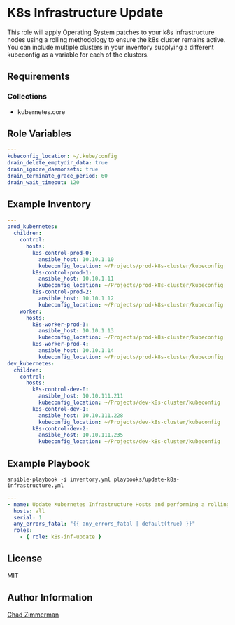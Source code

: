 K8s Infrastructure Update
=========================

This role will apply Operating System patches to your k8s infrastructure nodes using a rolling methodology to ensure the k8s cluster remains active. You can include multiple clusters in your inventory supplying a different kubeconfig as a variable for each of the clusters.

Requirements
------------

### Collections

  - kubernetes.core

Role Variables
--------------

```yaml
---
kubeconfig_location: ~/.kube/config
drain_delete_emptydir_data: true
drain_ignore_daemonsets: true
drain_terminate_grace_period: 60
drain_wait_timeout: 120
```

Example Inventory
-----------------

```yaml
---
prod_kubernetes:
  children:
    control:
      hosts:
        k8s-control-prod-0:
          ansible_host: 10.10.1.10
          kubeconfig_location: ~/Projects/prod-k8s-cluster/kubeconfig
        k8s-control-prod-1:
          ansible_host: 10.10.1.11
          kubeconfig_location: ~/Projects/prod-k8s-cluster/kubeconfig
        k8s-control-prod-2:
          ansible_host: 10.10.1.12
          kubeconfig_location: ~/Projects/prod-k8s-cluster/kubeconfig
    worker:
      hosts:
        k8s-worker-prod-3:
          ansible_host: 10.10.1.13
          kubeconfig_location: ~/Projects/prod-k8s-cluster/kubeconfig
        k8s-worker-prod-4:
          ansible_host: 10.10.1.14
          kubeconfig_location: ~/Projects/prod-k8s-cluster/kubeconfig
dev_kubernetes:
  children:
    control:
      hosts:
        k8s-control-dev-0:
          ansible_host: 10.10.111.211
          kubeconfig_location: ~/Projects/dev-k8s-cluster/kubeconfig
        k8s-control-dev-1:
          ansible_host: 10.10.111.228
          kubeconfig_location: ~/Projects/dev-k8s-cluster/kubeconfig
        k8s-control-dev-2:
          ansible_host: 10.10.111.235
          kubeconfig_location: ~/Projects/dev-k8s-cluster/kubeconfig
```

Example Playbook
----------------

`ansible-playbook -i inventory.yml playbooks/update-k8s-infrastructure.yml `

```yaml
---
- name: Update Kubernetes Infrastructure Hosts and performing a rolling reboot
  hosts: all
  serial: 1
  any_errors_fatal: "{{ any_errors_fatal | default(true) }}"
  roles:
    - { role: k8s-inf-update }
```

License
-------

MIT

Author Information
------------------

[Chad Zimmerman](https://github.com/PrymalInstynct)
